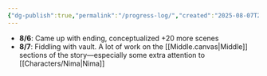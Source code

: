 ```yaml
---
{"dg-publish":true,"permalink":"/progress-log/","created":"2025-08-07T23:16:14.212-07:00"}
---
```


- **8/6**: Came up with ending, conceptualized +20 more scenes 
- **8/7**: Fiddling with vault. A lot of work on the [[Middle.canvas|Middle]] sections of the story—especially some extra attention to [[Characters/Nima\|Nima]]